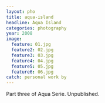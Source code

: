 ```yaml
---
layout: pho
title: aqua-island
headline: Aqua Island
categories: photography
year: 2008
image:
  feature: 01.jpg
  feature2: 02.jpg
  feature3: 03.jpg
  feature4: 04.jpg
  feature5: 05.jpg
  feature6: 06.jpg
catch: personal work by   
---
```


Part three of Aqua Serie. Unpublished.
